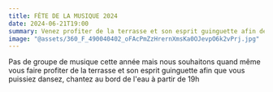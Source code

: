 ```yaml
---
title: FÊTE DE LA MUSIQUE 2024
date: 2024-06-21T19:00
summary: Venez profiter de la terrasse et son esprit guinguette afin de dansez, chantez au bord de l'eau et de fêter ensemble la fête de la musique 2024.
image: "@assets/360_F_490040402_oFAcPmZzHrernXmsKa0OJevpO6k2vPrj.jpg"
---
```

Pas de groupe de musique cette année mais nous souhaitons quand même vous faire profiter de la terrasse et son esprit guinguette afin que vous puissiez dansez, chantez au bord de l'eau à partir de 19h
